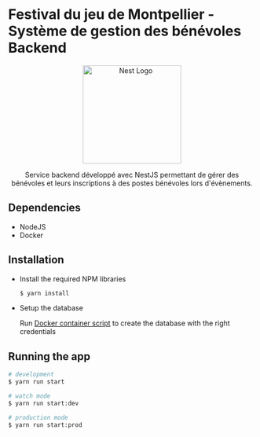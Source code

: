 <p align="center">
  <h1>Festival du jeu de Montpellier - Système de gestion des bénévoles
    <br/>
    Backend
  </h1>
</p>
<p align="center">
  <a href="http://nestjs.com/" target="blank"><img src="https://ig4-projet-web-front.onrender.com/assets/logo-LIKW8LqM.png" width="200" alt="Nest Logo" /></a>
</p>

  <p align="center">Service backend développé avec NestJS permettant de gérer des bénévoles et leurs inscriptions à des postes bénévoles lors d'évènements.</p>

## Dependencies

- NodeJS
- Docker

## Installation

- Install the required NPM libraries

  ```bash
  $ yarn install
  ```

- Setup the database

  Run [Docker container script](run_postgresql_container.sh) to create the database with the right credentials

## Running the app

```bash
# development
$ yarn run start

# watch mode
$ yarn run start:dev

# production mode
$ yarn run start:prod
```
